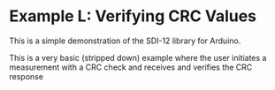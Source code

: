 [//]: # ( @page example_l_page Example L:  Verifying CRC Values )
# Example L:  Verifying CRC Values

This is a simple demonstration of the SDI-12 library for Arduino.

This is a very basic (stripped down) example where the user initiates a measurement with a CRC check and receives and verifies the CRC response

[//]: # ( @sectionl_verify_crc_pio PlatformIO Configuration )

[//]: # ( @example{lineno} l_verify_crc.ino @m_examplenavigation{examples_page,} @m_footernavigation )

[//]: # ( @include{lineno} l_verify_crc/platformio.ini )

[//]: # ( @section l_verify_crc_code The Complete Example )
